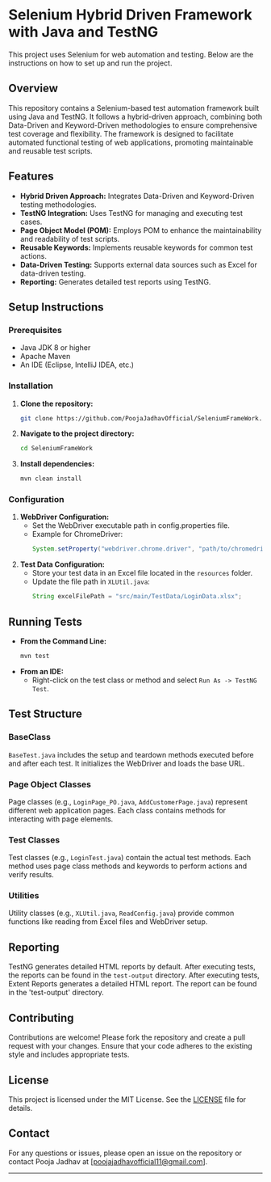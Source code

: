 # Selenium Hybrid Driven Framework with Java and TestNG
This project uses Selenium for web automation and testing. Below are the instructions on how to set up and run the project.

## Overview
This repository contains a Selenium-based test automation framework built using Java and TestNG. It follows a hybrid-driven approach, combining both Data-Driven and Keyword-Driven methodologies to ensure comprehensive test coverage and flexibility. The framework is designed to facilitate automated functional testing of web applications, promoting maintainable and reusable test scripts.

## Features
- **Hybrid Driven Approach:** Integrates Data-Driven and Keyword-Driven testing methodologies.
- **TestNG Integration:** Uses TestNG for managing and executing test cases.
- **Page Object Model (POM):** Employs POM to enhance the maintainability and readability of test scripts.
- **Reusable Keywords:** Implements reusable keywords for common test actions.
- **Data-Driven Testing:** Supports external data sources such as Excel for data-driven testing.
- **Reporting:** Generates detailed test reports using TestNG.

## Setup Instructions

### Prerequisites
- Java JDK 8 or higher
- Apache Maven
- An IDE (Eclipse, IntelliJ IDEA, etc.)

### Installation
1. **Clone the repository:**
    ```sh
    git clone https://github.com/PoojaJadhavOfficial/SeleniumFrameWork.git
    ```
2. **Navigate to the project directory:**
    ```sh
    cd SeleniumFrameWork
    ```
3. **Install dependencies:**
    ```sh
    mvn clean install
    ```

### Configuration
1. **WebDriver Configuration:**
   - Set the WebDriver executable path in config.properties file.
   - Example for ChromeDriver:
     ```java
     System.setProperty("webdriver.chrome.driver", "path/to/chromedriver");
     ```
2. **Test Data Configuration:**
   - Store your test data in an Excel file located in the `resources` folder.
   - Update the file path in `XLUtil.java`:
     ```java
     String excelFilePath = "src/main/TestData/LoginData.xlsx";
     ```

## Running Tests
- **From the Command Line:**
  ```sh
  mvn test
  ```
- **From an IDE:**
  - Right-click on the test class or method and select `Run As -> TestNG Test`.

## Test Structure

### BaseClass
`BaseTest.java` includes the setup and teardown methods executed before and after each test. It initializes the WebDriver and loads the base URL.

### Page Object Classes
Page classes (e.g., `LoginPage_PO.java`, `AddCustomerPage.java`) represent different web application pages. Each class contains methods for interacting with page elements.

### Test Classes
Test classes (e.g., `LoginTest.java`) contain the actual test methods. Each method uses page class methods and keywords to perform actions and verify results.

### Utilities
Utility classes (e.g., `XLUtil.java`, `ReadConfig.java`) provide common functions like reading from Excel files and WebDriver setup.

## Reporting
TestNG generates detailed HTML reports by default. After executing tests, the reports can be found in the `test-output` directory.
After executing tests, Extent Reports generates a detailed HTML report. The report can be found in the 'test-output' directory.

## Contributing
Contributions are welcome! Please fork the repository and create a pull request with your changes. Ensure that your code adheres to the existing style and includes appropriate tests.

## License
This project is licensed under the MIT License. See the [LICENSE](LICENSE) file for details.

## Contact
For any questions or issues, please open an issue on the repository or contact Pooja Jadhav at [poojajadhavofficial11@gmail.com].

---
